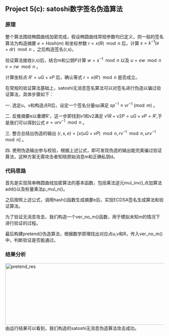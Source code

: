 ## Project 5(c): satoshi数字签名伪造算法
### 原理
整个算法围绕椭圆曲线加密完成，假设椭圆曲线常规参数均已定义，则一般的签名算法为构造摘要 $e=Hash(m)$ 和坐标参数 $r=x(R) \mod n$ 后，计算 $s=k^{-1}(e+dr) \mod n$ ，之后构造签名(r,s)。

验证算法接收(r,s)后，结合m和公钥P计算 $w=s^{-1} \mod n$ 以及 $u=ew \mod n$ $v=rw \mod n$ 。

计算坐标点 $R'=uG+vP$ 后，确认等式 $r=x(R') \mod n$ 是否成立。

在常规的验证算法基础上，satoshi无消息签名算法可以对签名进行伪造以骗过验证算法，具体步骤如下：

一. 选定u，v和构造点R后，设定一个签名分量sp满足 $sp^{-1} \equiv vr^{-1} \pmod{m}$ 。

二. 反推摘要e以重建R'，这一步即找到v1和v2满足 $v1R+v2P=uG+vP=R'$,于是我们可以得到公式 $e=urv^{-1} \mod n$ 。

三. 整合总结出伪造的输出 $(r,s,e)=[x(uG+vP) \mod n,rv^{-1} \mod n,urv^{-1} \mod n]$ 。

四. 使用伪造输出参与校验，根据上述公式，即可发现伪造的输出能完美骗过验证算法，这种方案无需攻击者知晓原始消息m和正确私钥d。
### 代码思路
首先是实现简单椭圆曲线加密算法的基本函数，包括乘法逆元mul_inv(),点加算法add()以及标量乘法p_mul_n()。

之后按照上述公式，调用hash()函数生成摘要e后，实现ECDSA签名生成算法和验证算法。

为了验证无消息攻击，我们构造一个ver_no_m()函数，用于模拟未知m的情况下进行验证的过程。

最后构建pretend()伪造算法，根据数学原理找出对应点u,v和R，传入ver_no_m()中，判断验证是否能通过。
### 结果分析
<img width="795" height="196" alt="pretend_res" src="https://github.com/user-attachments/assets/b6954a28-f2d6-4fb5-bb8c-1e9d28eab954" />
由运行结果可以看到，我们构造的satoshi无消息伪造算法攻击成功。
